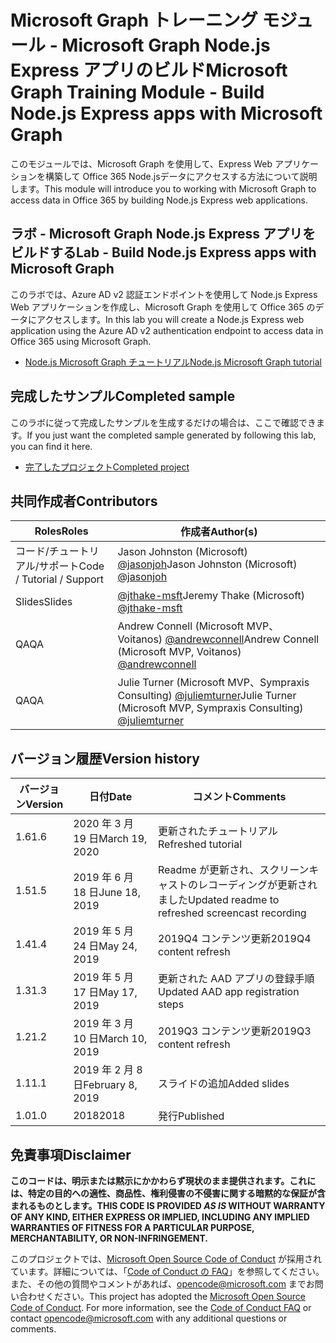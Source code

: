 # <a name="microsoft-graph-training-module---build-nodejs-express-apps-with-microsoft-graph"></a><span data-ttu-id="e5651-101">Microsoft Graph トレーニング モジュール - Microsoft Graph Node.js Express アプリのビルド</span><span class="sxs-lookup"><span data-stu-id="e5651-101">Microsoft Graph Training Module - Build Node.js Express apps with Microsoft Graph</span></span>

<span data-ttu-id="e5651-102">このモジュールでは、Microsoft Graph を使用して、Express Web アプリケーションを構築して Office 365 Node.jsデータにアクセスする方法について説明します。</span><span class="sxs-lookup"><span data-stu-id="e5651-102">This module will introduce you to working with Microsoft Graph to access data in Office 365 by building Node.js Express web applications.</span></span>

## <a name="lab---build-nodejs-express-apps-with-microsoft-graph"></a><span data-ttu-id="e5651-103">ラボ - Microsoft Graph Node.js Express アプリをビルドする</span><span class="sxs-lookup"><span data-stu-id="e5651-103">Lab - Build Node.js Express apps with Microsoft Graph</span></span>

<span data-ttu-id="e5651-104">このラボでは、Azure AD v2 認証エンドポイントを使用して Node.js Express Web アプリケーションを作成し、Microsoft Graph を使用して Office 365 のデータにアクセスします。</span><span class="sxs-lookup"><span data-stu-id="e5651-104">In this lab you will create a Node.js Express web application using the Azure AD v2 authentication endpoint to access data in Office 365 using Microsoft Graph.</span></span>

- [<span data-ttu-id="e5651-105">Node.js Microsoft Graph チュートリアル</span><span class="sxs-lookup"><span data-stu-id="e5651-105">Node.js Microsoft Graph tutorial</span></span>](https://docs.microsoft.com/graph/training/node-tutorial)

## <a name="completed-sample"></a><span data-ttu-id="e5651-106">完成したサンプル</span><span class="sxs-lookup"><span data-stu-id="e5651-106">Completed sample</span></span>

<span data-ttu-id="e5651-107">このラボに従って完成したサンプルを生成するだけの場合は、ここで確認できます。</span><span class="sxs-lookup"><span data-stu-id="e5651-107">If you just want the completed sample generated by following this lab, you can find it here.</span></span>

- [<span data-ttu-id="e5651-108">完了したプロジェクト</span><span class="sxs-lookup"><span data-stu-id="e5651-108">Completed project</span></span>](demo)

## <a name="contributors"></a><span data-ttu-id="e5651-109">共同作成者</span><span class="sxs-lookup"><span data-stu-id="e5651-109">Contributors</span></span>

|           <span data-ttu-id="e5651-110">Roles</span><span class="sxs-lookup"><span data-stu-id="e5651-110">Roles</span></span>            |                                           <span data-ttu-id="e5651-111">作成者</span><span class="sxs-lookup"><span data-stu-id="e5651-111">Author(s)</span></span>                                           |
| -------------------------- | --------------------------------------------------------------------------------------------- |
| <span data-ttu-id="e5651-112">コード/チュートリアル/サポート</span><span class="sxs-lookup"><span data-stu-id="e5651-112">Code / Tutorial  / Support</span></span> | <span data-ttu-id="e5651-113">Jason Johnston (Microsoft) [@jasonjoh](//github.com/jasonjoh)</span><span class="sxs-lookup"><span data-stu-id="e5651-113">Jason Johnston (Microsoft) [@jasonjoh](//github.com/jasonjoh)</span></span>                                 |
| <span data-ttu-id="e5651-114">Slides</span><span class="sxs-lookup"><span data-stu-id="e5651-114">Slides</span></span>                     | <span data-ttu-id="e5651-115">[@jthake-msft](//github.com/jthake-msft)</span><span class="sxs-lookup"><span data-stu-id="e5651-115">Jeremy Thake (Microsoft) [@jthake-msft](//github.com/jthake-msft)</span></span>                             |
| <span data-ttu-id="e5651-116">QA</span><span class="sxs-lookup"><span data-stu-id="e5651-116">QA</span></span>                         | <span data-ttu-id="e5651-117">Andrew Connell (Microsoft MVP、Voitanos) [@andrewconnell](//github.com/andrewconnell)</span><span class="sxs-lookup"><span data-stu-id="e5651-117">Andrew Connell (Microsoft MVP, Voitanos) [@andrewconnell](//github.com/andrewconnell)</span></span>         |
| <span data-ttu-id="e5651-118">QA</span><span class="sxs-lookup"><span data-stu-id="e5651-118">QA</span></span>                         | <span data-ttu-id="e5651-119">Julie Turner (Microsoft MVP、Sympraxis Consulting) [@juliemturner](//github.com/juliemturner)</span><span class="sxs-lookup"><span data-stu-id="e5651-119">Julie Turner (Microsoft MVP, Sympraxis Consulting) [@juliemturner](//github.com/juliemturner)</span></span> |

## <a name="version-history"></a><span data-ttu-id="e5651-120">バージョン履歴</span><span class="sxs-lookup"><span data-stu-id="e5651-120">Version history</span></span>

| <span data-ttu-id="e5651-121">バージョン</span><span class="sxs-lookup"><span data-stu-id="e5651-121">Version</span></span> |       <span data-ttu-id="e5651-122">日付</span><span class="sxs-lookup"><span data-stu-id="e5651-122">Date</span></span>       |                     <span data-ttu-id="e5651-123">コメント</span><span class="sxs-lookup"><span data-stu-id="e5651-123">Comments</span></span>                     |
| ------- | ---------------- | ------------------------------------------------ |
| <span data-ttu-id="e5651-124">1.6</span><span class="sxs-lookup"><span data-stu-id="e5651-124">1.6</span></span>     | <span data-ttu-id="e5651-125">2020 年 3 月 19 日</span><span class="sxs-lookup"><span data-stu-id="e5651-125">March 19, 2020</span></span>   | <span data-ttu-id="e5651-126">更新されたチュートリアル</span><span class="sxs-lookup"><span data-stu-id="e5651-126">Refreshed tutorial</span></span>                               |
| <span data-ttu-id="e5651-127">1.5</span><span class="sxs-lookup"><span data-stu-id="e5651-127">1.5</span></span>     | <span data-ttu-id="e5651-128">2019 年 6 月 18 日</span><span class="sxs-lookup"><span data-stu-id="e5651-128">June 18, 2019</span></span>    | <span data-ttu-id="e5651-129">Readme が更新され、スクリーンキャストのレコーディングが更新されました</span><span class="sxs-lookup"><span data-stu-id="e5651-129">Updated readme to refreshed screencast recording</span></span> |
| <span data-ttu-id="e5651-130">1.4</span><span class="sxs-lookup"><span data-stu-id="e5651-130">1.4</span></span>     | <span data-ttu-id="e5651-131">2019 年 5 月 24 日</span><span class="sxs-lookup"><span data-stu-id="e5651-131">May 24, 2019</span></span>     | <span data-ttu-id="e5651-132">2019Q4 コンテンツ更新</span><span class="sxs-lookup"><span data-stu-id="e5651-132">2019Q4 content refresh</span></span>                           |
| <span data-ttu-id="e5651-133">1.3</span><span class="sxs-lookup"><span data-stu-id="e5651-133">1.3</span></span>     | <span data-ttu-id="e5651-134">2019 年 5 月 17 日</span><span class="sxs-lookup"><span data-stu-id="e5651-134">May 17, 2019</span></span>     | <span data-ttu-id="e5651-135">更新された AAD アプリの登録手順</span><span class="sxs-lookup"><span data-stu-id="e5651-135">Updated AAD app registration steps</span></span>               |
| <span data-ttu-id="e5651-136">1.2</span><span class="sxs-lookup"><span data-stu-id="e5651-136">1.2</span></span>     | <span data-ttu-id="e5651-137">2019 年 3 月 10 日</span><span class="sxs-lookup"><span data-stu-id="e5651-137">March 10, 2019</span></span>   | <span data-ttu-id="e5651-138">2019Q3 コンテンツ更新</span><span class="sxs-lookup"><span data-stu-id="e5651-138">2019Q3 content refresh</span></span>                           |
| <span data-ttu-id="e5651-139">1.1</span><span class="sxs-lookup"><span data-stu-id="e5651-139">1.1</span></span>     | <span data-ttu-id="e5651-140">2019 年 2 月 8 日</span><span class="sxs-lookup"><span data-stu-id="e5651-140">February 8, 2019</span></span> | <span data-ttu-id="e5651-141">スライドの追加</span><span class="sxs-lookup"><span data-stu-id="e5651-141">Added slides</span></span>                                     |
| <span data-ttu-id="e5651-142">1.0</span><span class="sxs-lookup"><span data-stu-id="e5651-142">1.0</span></span>     | <span data-ttu-id="e5651-143">2018</span><span class="sxs-lookup"><span data-stu-id="e5651-143">2018</span></span>             | <span data-ttu-id="e5651-144">発行</span><span class="sxs-lookup"><span data-stu-id="e5651-144">Published</span></span>                                        |

## <a name="disclaimer"></a><span data-ttu-id="e5651-145">免責事項</span><span class="sxs-lookup"><span data-stu-id="e5651-145">Disclaimer</span></span>

<span data-ttu-id="e5651-146">**このコードは、明示または黙示にかかわらず現状のまま提供されます。これには、特定の目的への適性、商品性、権利侵害の不侵害に関する暗黙的な保証が含まれるものとします。**</span><span class="sxs-lookup"><span data-stu-id="e5651-146">**THIS CODE IS PROVIDED *AS IS* WITHOUT WARRANTY OF ANY KIND, EITHER EXPRESS OR IMPLIED, INCLUDING ANY IMPLIED WARRANTIES OF FITNESS FOR A PARTICULAR PURPOSE, MERCHANTABILITY, OR NON-INFRINGEMENT.**</span></span>

<span data-ttu-id="e5651-p101">このプロジェクトでは、[Microsoft Open Source Code of Conduct](https://opensource.microsoft.com/codeofconduct/) が採用されています。詳細については、「[Code of Conduct の FAQ](https://opensource.microsoft.com/codeofconduct/faq/)」を参照してください。また、その他の質問やコメントがあれば、[opencode@microsoft.com](mailto:opencode@microsoft.com) までお問い合わせください。</span><span class="sxs-lookup"><span data-stu-id="e5651-p101">This project has adopted the [Microsoft Open Source Code of Conduct](https://opensource.microsoft.com/codeofconduct/). For more information, see the [Code of Conduct FAQ](https://opensource.microsoft.com/codeofconduct/faq/) or contact [opencode@microsoft.com](mailto:opencode@microsoft.com) with any additional questions or comments.</span></span>
